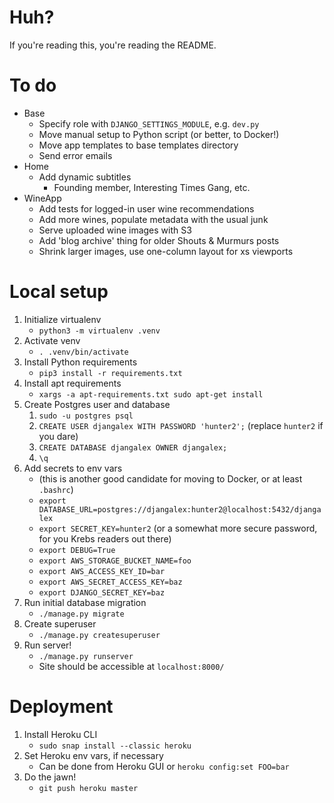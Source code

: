 # Huh?
If you're reading this, you're reading the README.

# To do

- Base
    - Specify role with `DJANGO_SETTINGS_MODULE`, e.g. `dev.py`
    - Move manual setup to Python script (or better, to Docker!)
    - Move app templates to base templates directory
    - Send error emails
- Home
    - Add dynamic subtitles
        - Founding member, Interesting Times Gang, etc.
- WineApp
    - Add tests for logged-in user wine recommendations
    - Add more wines, populate metadata with the usual junk
    - Serve uploaded wine images with S3
    - Add 'blog archive' thing for older Shouts & Murmurs posts
    - Shrink larger images, use one-column layout for xs viewports

# Local setup

1. Initialize virtualenv    
    - `python3 -m virtualenv .venv`
2. Activate venv
    - `. .venv/bin/activate`
3. Install Python requirements
    - `pip3 install -r requirements.txt`
4. Install apt requirements
    - `xargs -a apt-requirements.txt sudo apt-get install`
5. Create Postgres user and database
    1. `sudo -u postgres psql`
    2. `CREATE USER djangalex WITH PASSWORD 'hunter2';` (replace `hunter2` if you dare)
    3. `CREATE DATABASE djangalex OWNER djangalex;`
    4. `\q`
8. Add secrets to env vars
    - (this is another good candidate for moving to Docker, or at least `.bashrc`)
    - `export DATABASE_URL=postgres://djangalex:hunter2@localhost:5432/djangalex`
    - `export SECRET_KEY=hunter2` (or a somewhat more secure password, for you Krebs readers out there)
    - `export DEBUG=True`
    - `export AWS_STORAGE_BUCKET_NAME=foo`
    - `export AWS_ACCESS_KEY_ID=bar`
    - `export AWS_SECRET_ACCESS_KEY=baz`
    - `export DJANGO_SECRET_KEY=baz`
10. Run initial database migration
    - `./manage.py migrate`
11. Create superuser
    - `./manage.py createsuperuser`
12. Run server!
    - `./manage.py runserver`
    - Site should be accessible at `localhost:8000/`

# Deployment

1. Install Heroku CLI
    - `sudo snap install --classic heroku`
2. Set Heroku env vars, if necessary
    - Can be done from Heroku GUI or `heroku config:set FOO=bar`
3. Do the jawn!
    - `git push heroku master`
